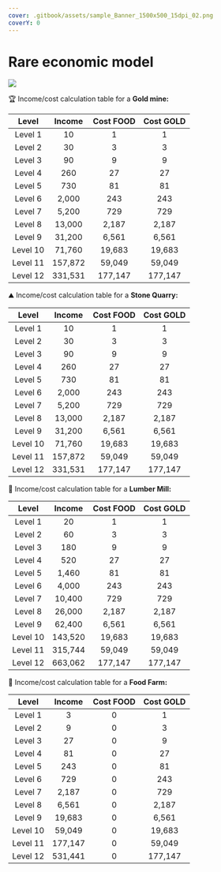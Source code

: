 ```yaml
---
cover: .gitbook/assets/sample_Banner_1500x500_15dpi_02.png
coverY: 0
---
```


# Rare economic model

![](.gitbook/assets/gold\_mine\_rare.png)

🏆 Income/cost calculation table for a **Gold mine:**

|   Level  |  Income | Cost FOOD | Cost GOLD |
| :------: | :-----: | :-------: | :-------: |
|  Level 1 |    10   |     1     |     1     |
|  Level 2 |    30   |     3     |     3     |
|  Level 3 |    90   |     9     |     9     |
|  Level 4 |   260   |     27    |     27    |
|  Level 5 |   730   |     81    |     81    |
|  Level 6 |  2,000  |    243    |    243    |
|  Level 7 |  5,200  |    729    |    729    |
|  Level 8 |  13,000 |   2,187   |   2,187   |
|  Level 9 |  31,200 |   6,561   |   6,561   |
| Level 10 |  71,760 |   19,683  |   19,683  |
| Level 11 | 157,872 |   59,049  |   59,049  |
| Level 12 | 331,531 |  177,147  |  177,147  |

⛰️ Income/cost calculation table for a **Stone Quarry:**

|   Level  |  Income | Cost FOOD | Cost GOLD |
| :------: | :-----: | :-------: | :-------: |
|  Level 1 |    10   |     1     |     1     |
|  Level 2 |    30   |     3     |     3     |
|  Level 3 |    90   |     9     |     9     |
|  Level 4 |   260   |     27    |     27    |
|  Level 5 |   730   |     81    |     81    |
|  Level 6 |  2,000  |    243    |    243    |
|  Level 7 |  5,200  |    729    |    729    |
|  Level 8 |  13,000 |   2,187   |   2,187   |
|  Level 9 |  31,200 |   6,561   |   6,561   |
| Level 10 |  71,760 |   19,683  |   19,683  |
| Level 11 | 157,872 |   59,049  |   59,049  |
| Level 12 | 331,531 |  177,147  |  177,147  |

🌳 Income/cost calculation table for a **Lumber Mill:**

|   Level  |  Income | Cost FOOD | Cost GOLD |
| :------: | :-----: | :-------: | :-------: |
|  Level 1 |    20   |     1     |     1     |
|  Level 2 |    60   |     3     |     3     |
|  Level 3 |   180   |     9     |     9     |
|  Level 4 |   520   |     27    |     27    |
|  Level 5 |  1,460  |     81    |     81    |
|  Level 6 |  4,000  |    243    |    243    |
|  Level 7 |  10,400 |    729    |    729    |
|  Level 8 |  26,000 |   2,187   |   2,187   |
|  Level 9 |  62,400 |   6,561   |   6,561   |
| Level 10 | 143,520 |   19,683  |   19,683  |
| Level 11 | 315,744 |   59,049  |   59,049  |
| Level 12 | 663,062 |  177,147  |  177,147  |

🍔 Income/cost calculation table for a **Food Farm:**

|   Level  |  Income | Cost FOOD | Cost GOLD |
| :------: | :-----: | :-------: | :-------: |
|  Level 1 |    3    |     0     |     1     |
|  Level 2 |    9    |     0     |     3     |
|  Level 3 |    27   |     0     |     9     |
|  Level 4 |    81   |     0     |     27    |
|  Level 5 |   243   |     0     |     81    |
|  Level 6 |   729   |     0     |    243    |
|  Level 7 |  2,187  |     0     |    729    |
|  Level 8 |  6,561  |     0     |   2,187   |
|  Level 9 |  19,683 |     0     |   6,561   |
| Level 10 |  59,049 |     0     |   19,683  |
| Level 11 | 177,147 |     0     |   59,049  |
| Level 12 | 531,441 |     0     |  177,147  |
